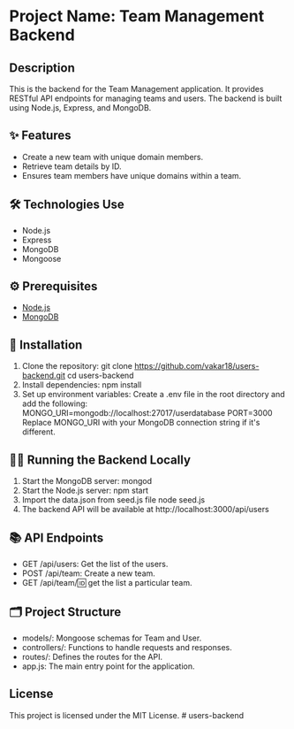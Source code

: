 # Project Name: Team Management Backend

## **Description**
This is the backend for the Team Management application. It provides RESTful API endpoints for managing teams and users. The backend is built using Node.js, Express, and MongoDB.

## ✨ **Features**
- Create a new team with unique domain members.
- Retrieve team details by ID.
- Ensures team members have unique domains within a team.

## 🛠️ **Technologies Use**
- Node.js
- Express
- MongoDB
- Mongoose

## ⚙️ **Prerequisites**
- [Node.js](https://nodejs.org/)
- [MongoDB](https://www.mongodb.com/)

## 🚀 **Installation**
1. Clone the repository:
   git clone https://github.com/vakar18/users-backend.git
   cd users-backend
2. Install dependencies:
   npm install
3. Set up environment variables:
   Create a .env file in the root directory and add the following:
   MONGO_URI=mongodb://localhost:27017/userdatabase
   PORT=3000
   Replace MONGO_URI with your MongoDB connection string if it's different.

## 🏃‍♂️ **Running the Backend Locally**

1. Start the MongoDB server:
   mongod
2. Start the Node.js server:
   npm start
3. Import the data.json from seed.js file
   node seed.js
4. The backend API will be available at http://localhost:3000/api/users

## 📚 **API Endpoints**
- GET /api/users: Get the list of the users.
- POST /api/team: Create a new team.
- GET /api/team/:id: get the list a particular team.

## 🗂️ **Project Structure**
- models/: Mongoose schemas for Team and User.
- controllers/: Functions to handle requests and responses.
- routes/: Defines the routes for the API.
- app.js: The main entry point for the application.

## **License**
This project is licensed under the MIT License.
#   u s e r s - b a c k e n d 
 
 
